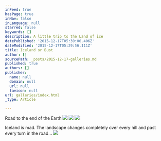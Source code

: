 ```yaml
---
inFeed: true
hasPage: true
inNav: false
inLanguage: null
starred: false
keywords: []
description: A little trip to the Land of ice
datePublished: '2015-12-17T05:30:00.406Z'
dateModified: '2015-12-17T05:29:56.111Z'
title: Iceland or Bust
author: []
sourcePath: _posts/2015-12-17-galleries.md
published: true
authors: []
publisher:
  name: null
  domain: null
  url: null
  favicon: null
url: galleries/index.html
_type: Article

---
```

Road to the end of the Earth
![](https://s3-us-west-2.amazonaws.com/the-grid-img/p/c24b5f48db2bf530962233f40495798caff39c88.jpg)
![](https://the-grid-user-content.s3-us-west-2.amazonaws.com/19278332-b2e5-4d24-b330-52569e9dd1b0.jpg)
![](https://the-grid-user-content.s3-us-west-2.amazonaws.com/8fece5a2-8cd0-487f-bf8d-c65f702614d0.jpg)

Iceland is mad. The landscape changes completely over every hill and past every turn in the road...
![](https://s3-us-west-2.amazonaws.com/the-grid-img/p/c14aa947c9cc14bc7b9c98075b8c6f88227aa172.jpg)